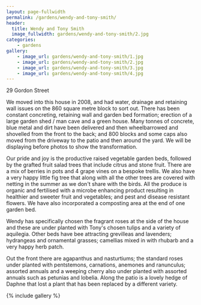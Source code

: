 ```yaml
---
layout: page-fullwidth
permalink: /gardens/wendy-and-tony-smith/
header:
  title: Wendy and Tony Smith
  image_fullwidth: gardens/wendy-and-tony-smith/2.jpg
categories:
    - gardens
gallery:
    - image_url: gardens/wendy-and-tony-smith/1.jpg
    - image_url: gardens/wendy-and-tony-smith/2.jpg
    - image_url: gardens/wendy-and-tony-smith/3.jpg
    - image_url: gardens/wendy-and-tony-smith/4.jpg
---
```


29 Gordon Street

We moved into this house in 2008, and had water, drainage and retaining wall issues on the 860 square metre block to sort out.
There has been constant concreting, retaining wall and garden bed formation; erection of a large garden shed / man cave and a green house. Many tonnes of concrete, blue metal and dirt have been delivered and then wheelbarrowed and shovelled from the front to the back; and 800 blocks and some caps also moved from the driveway to the patio and then around the yard. We will be displaying before photos to show the transformation.

Our pride and joy is the productive raised vegetable garden beds, followed by the grafted fruit salad trees that include citrus and stone fruit. There are a mix of berries in pots and  4 grape vines on a bespoke trellis.   We also have a very happy little fig tree that along with all the other trees are covered with netting in the summer as we don't share with the birds.  All the produce is organic and fertilised with a microbe enhancing product resulting in healthier and sweeter fruit and vegetables; and pest and disease resistant flowers. We have also incorporated a composting area at the end of one garden bed.

Wendy has specifically chosen the fragrant roses at the side of the house and these are under planted with Tony's chosen tulips and a variety of aquilegia.  Other  beds have bee attracting grevilleas and lavenders; hydrangeas and ornamental grasses; camellias mixed in with rhubarb and a very happy herb patch.

Out the front there are agapanthus and nasturtiums; the standard roses under planted with pentstemons, carnations, anemones and ranunculus; assorted annuals and a weeping cherry also under planted with assorted annuals such as petunias and lobelia. Along the patio is a lovely hedge of Daphne that lost a plant that has been replaced by a different variety.

{% include gallery %}